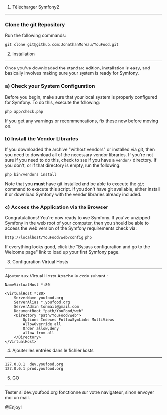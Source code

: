 
1) Télécharger Symfony2
---------------

### Clone the git Repository

Run the following commands:

    git clone git@github.com:JonathanMoreau/YouFood.git

2) Installation
---------------

Once you've downloaded the standard edition, installation is easy, and basically
involves making sure your system is ready for Symfony.

### a) Check your System Configuration

Before you begin, make sure that your local system is properly configured
for Symfony. To do this, execute the following:

    php app/check.php

If you get any warnings or recommendations, fix these now before moving on.

### b) Install the Vendor Libraries

If you downloaded the archive "without vendors" or installed via git, then
you need to download all of the necessary vendor libraries. If you're not
sure if you need to do this, check to see if you have a ``vendor/`` directory.
If you don't, or if that directory is empty, run the following:

    php bin/vendors install

Note that you **must** have git installed and be able to execute the `git`
command to execute this script. If you don't have git available, either install
it or download Symfony with the vendor libraries already included.

### c) Access the Application via the Browser

Congratulations! You're now ready to use Symfony. If you've unzipped Symfony
in the web root of your computer, then you should be able to access the
web version of the Symfony requirements check via:

    http://localhost/YouFood/web/config.php

If everything looks good, click the "Bypass configuration and go to the Welcome page"
link to load up your first Symfony page.

3) Configuration Virtual Hosts
-----------------------

Ajouter aux Virtual Hosts Apache le code suivant :

    NameVirtualHost *:80

    <VirtualHost *:80>
        ServerName youfood.org
        ServerAlias *.youfood.org
        ServerAdmin tonmail@gmail.com
        DocumentRoot "path/YouFood/web"
        <Directory "path/YouFood/web">
            Options Indexes FollowSymLinks MultiViews
            AllowOverride all
            Order allow,deny
            allow from all
        </Directory>
    </VirtualHost>

4) Ajouter les entrées dans le fichier hosts
------------------------

    127.0.0.1  dev.youfood.org
    127.0.0.1 prod.youfood.org

5) GO
-----------------------

Tester si dev.youfood.org fonctionne sur votre navigateur, sinon envoyer moi un mail.


@Enjoy!
